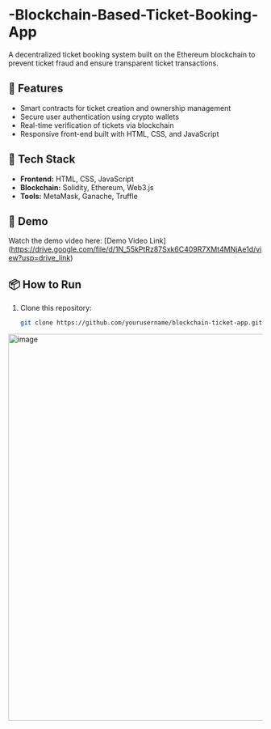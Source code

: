 # -Blockchain-Based-Ticket-Booking-App
A decentralized ticket booking system built on the Ethereum blockchain to prevent ticket fraud and ensure transparent ticket transactions.

## 🚀 Features
- Smart contracts for ticket creation and ownership management
- Secure user authentication using crypto wallets
- Real-time verification of tickets via blockchain
- Responsive front-end built with HTML, CSS, and JavaScript

## 🧠 Tech Stack
- **Frontend:** HTML, CSS, JavaScript  
- **Blockchain:** Solidity, Ethereum, Web3.js  
- **Tools:** MetaMask, Ganache, Truffle  

## 🎥 Demo
Watch the demo video here: [Demo Video Link] (https://drive.google.com/file/d/1N_55kPtRz87Sxk6C409R7XMt4MNjAe1d/view?usp=drive_link)

## 📦 How to Run
1. Clone this repository:
   ```bash
   git clone https://github.com/yourusername/blockchain-ticket-app.git
<img width="1545" height="765" alt="image" src="https://github.com/user-attachments/assets/c59f859d-8655-4054-8187-dc63390b420d" />

